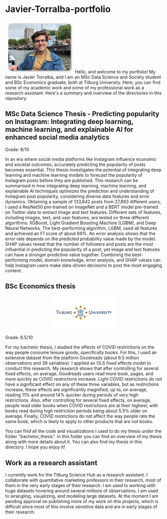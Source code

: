 # Javier-Torralba-portfolio
<img src="javier.png" alt="Javier Torralba" width="200" style="border-radius: 10px; box-shadow: 2px 2px 5px #888; margin: 10px;">
Hello, and welcome to my portfolio! My name is Javier Torralba, and I am an MSc Data Science and Society student and BSc Economics graduate, both at Tilburg University. Here, you can find some of
my academic work and some of my professional work as a research assistant. Here's a summary and overview of the directories in this repository. 

## MSc Data Science Thesis - Predicting popularity on Instagram: Integrating deep learning, machine learning, and explainable AI for enhanced social media analytics

Grade: 8/10

In an era where social media platforms like Instagram influence
economic and societal outcomes, accurately predicting the popularity
of posts becomes essential. This thesis investigates the potential of
integrating deep learning and machine learning models to forecast
the popularity of Instagram posts before they are published. This research can be summarised in how integrating deep learning, machine
learning, and explainable AI techniques optimizes the prediction
and understanding of Instagram post popularity, considering diverse
data features and error dynamics. Obtaining a sample of 133,642
posts from 27,893 different users, I used a ResNet50 pre-trained on
ImageNet and a BERT model pre-trained on Twitter data to extract
image and text features. Different sets of features, including images,
text, and user features, are tested on three different algorithms: XGBoost, Light Gradient Boosting Machine (LGBM), and Deep Neural
Networks. The best-performing algorithm, LGBM, used all features
and achieved an F1 score of about 69%. An error analysis shows that
the error rate depends on the predicted probability value made by
the model. SHAP values reveal that the number of followers and
posts are the most influential in predicting the popularity of a post,
yet image and text features can have a stronger predictive value together. Combining the best-performing model, domain knowledge,
error analysis, and SHAP values can help Instagram users make
data-driven decisions to post the most engaging content.



## BSc Economics thesis
<div style="text-align:center;">
  <img src="tilburg_uni.png" alt="Javier Torralba - Data Scientist and Web Developer" width="200" style="border-radius: 10px;">
</div>

Grade: 8.5/10

For my bachelor thesis, I studied the effects of COVID restrictions on the way people consume leisure goods, specifically books. For this, I used an extensive dataset from the platform Goodreads (about 
6.5 million observations and 39 variables). I applied an OLS fixed effects model to conduct this research. My research shows that after controlling for several fixed effects, on average, Goodreads users read more book, pages, and more quickly as COVID restrictions increase. 
Light COVID restrictions do not have a significant effect on any of these three variables, but as restrictions increase, these effects are significantly magnified, up to, on average, 
reading 11% and around 14% quicker during periods of very high restrictions. Also, after controlling for several fixed effects, on average, people read older books when COVID restrictions are at their highest,
with books read during high restriction periods being about 5.5% older on average. Finally, COVID restrictions do not affect the way people rate the same book, which is likely to apply to other products
that are not books. 

You can find all the code and visualizations I used to do my thesis under the folder "bachelor_thesis". In this folder you can find an overview of my thesis along with more details about it. You can also find
my thesis in this directory. I hope you enjoy it!

## Work as a research assistant
I currently work for the Tilburg Science Hub as a research assistant. I collaborate with quantitative marketing professors in their research, most of them in the very early stages of their research.
I am used to working with huge datasets hovering around several millions of observations. I am used to wrangling, visualizing, and modeling large datasets. At the moment I am pending approval on publishing more of 
my work on this projects, which is difficult since most of this involve sensitive data and are in early stages of their research. 
